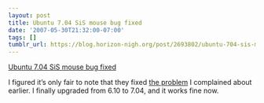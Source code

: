 ```yaml
---
layout: post
title: Ubuntu 7.04 SiS mouse bug fixed
date: '2007-05-30T21:32:00-07:00'
tags: []
tumblr_url: https://blog.horizon-nigh.org/post/2693802/ubuntu-704-sis-mouse-bug-fixed
---
```

[Ubuntu 7.04 SiS mouse bug fixed](https://bugs.launchpad.net/ubuntu/+source/linux-source-2.6.20/+bug/108221)  

I figured it’s only fair to note that they fixed [the problem](/2007/04/22/ubuntu-bug-108350-ps2-mouse-does-not-work.html) I complained about earlier. I finally upgraded from 6.10 to 7.04, and it works fine now.

